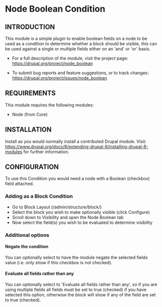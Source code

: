 Node Boolean Condition
======================


INTRODUCTION
------------

This module is a simple plugin to enable boolean fields on a node to be used as
a condition to determine whether a block should be visible, this can be used
against a single or multiple fields either on an 'and' or 'or' basis.

 * For a full description of the module, visit the project page:
   https://drupal.org/project/node_boolean

 * To submit bug reports and feature suggestions, or to track changes:
   https://drupal.org/project/issues/node_boolean


REQUIREMENTS
------------

This module requires the following modules:

 * Node (from Core)


INSTALLATION
------------

Install as you would normally install a contributed Drupal module. Visit:
https://www.drupal.org/docs/8/extending-drupal-8/installing-drupal-8-modules
for further information.


CONFIGURATION
-------------

To use this Condition you would need a node with a Boolean (checkbox) field
attached.

### Adding as a Block Condition

 *  Go to Block Layout (/admin/structure/block/)
 *  Select the block you wish to make optionally visible (click Configure)
 *  Scroll down to Visibility and open the Node Boolean tab
 *  Now select the field(s) you wish to be evaluated to determine visibility

### Additional options

#### Negate the condition

You can optionally select to have the module negate the selected fields value
(i.e. only show if this checkbox is not checked).

#### Evaluate all fields rather than any

You can optionally select to 'Evaluate all fields rather than any', so if you
are using multiple fields all fields must be set to true (checked) if you have
selected this option, otherwise the block will show if any of the field are
set to true (checked).

